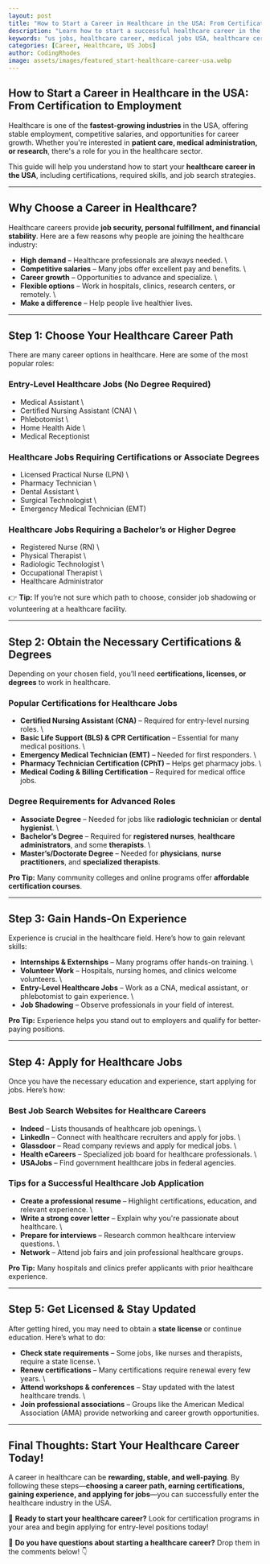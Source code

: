```yaml
---
layout: post
title: "How to Start a Career in Healthcare in the USA: From Certification to Employment"
description: "Learn how to start a successful healthcare career in the USA, including certifications, job opportunities, and industry insights."
keywords: "us jobs, healthcare career, medical jobs USA, healthcare certification, job opportunities in healthcare, how to get a job in healthcare"
categories: [Career, Healthcare, US Jobs]
author: CodingRhodes
image: assets/images/featured_start-healthcare-career-usa.webp
---
```


## **How to Start a Career in Healthcare in the USA: From Certification to Employment**

Healthcare is one of the **fastest-growing industries** in the USA, offering stable employment, competitive salaries, and opportunities for career growth. Whether you're interested in **patient care, medical administration, or research**, there's a role for you in the healthcare sector.

This guide will help you understand how to start your **healthcare career in the USA**, including certifications, required skills, and job search strategies.

---

## **Why Choose a Career in Healthcare?**

Healthcare careers provide **job security, personal fulfillment, and financial stability**. Here are a few reasons why people are joining the healthcare industry:

-  **High demand** – Healthcare professionals are always needed.  \
-  **Competitive salaries** – Many jobs offer excellent pay and benefits.  \
-  **Career growth** – Opportunities to advance and specialize.  \
-  **Flexible options** – Work in hospitals, clinics, research centers, or remotely.  \
-  **Make a difference** – Help people live healthier lives. 

---

## **Step 1: Choose Your Healthcare Career Path**

There are many career options in healthcare. Here are some of the most popular roles:

### **Entry-Level Healthcare Jobs (No Degree Required)**
  -  Medical Assistant  \
  -  Certified Nursing Assistant (CNA)  \
  -  Phlebotomist  \
  -  Home Health Aide  \
  -  Medical Receptionist  

### **Healthcare Jobs Requiring Certifications or Associate Degrees**
  -  Licensed Practical Nurse (LPN)  \
  -  Pharmacy Technician  \
  -  Dental Assistant  \
  -  Surgical Technologist  \
  -  Emergency Medical Technician (EMT)  

### **Healthcare Jobs Requiring a Bachelor’s or Higher Degree**
  -  Registered Nurse (RN)  \
  -  Physical Therapist  \
  -  Radiologic Technologist  \
  -  Occupational Therapist  \
  -  Healthcare Administrator  

👉 **Tip:** If you’re not sure which path to choose, consider job shadowing or volunteering at a healthcare facility.

---

## **Step 2: Obtain the Necessary Certifications & Degrees**

Depending on your chosen field, you’ll need **certifications, licenses, or degrees** to work in healthcare.

### **Popular Certifications for Healthcare Jobs**
-  **Certified Nursing Assistant (CNA)** – Required for entry-level nursing roles. \  
-  **Basic Life Support (BLS) & CPR Certification** – Essential for many medical positions.  \
-  **Emergency Medical Technician (EMT)** – Needed for first responders.  \
-  **Pharmacy Technician Certification (CPhT)** – Helps get pharmacy jobs.  \
-  **Medical Coding & Billing Certification** – Required for medical office jobs.  

### **Degree Requirements for Advanced Roles**
-  **Associate Degree** – Needed for jobs like **radiologic technician** or **dental hygienist**. \ 
-  **Bachelor’s Degree** – Required for **registered nurses**, **healthcare administrators**, and some **therapists**.  \
-  **Master’s/Doctorate Degree** – Needed for **physicians**, **nurse practitioners**, and **specialized therapists**. 

**Pro Tip:** Many community colleges and online programs offer **affordable certification courses**.

---

## **Step 3: Gain Hands-On Experience**

Experience is crucial in the healthcare field. Here’s how to gain relevant skills:

-  **Internships & Externships** – Many programs offer hands-on training.  \
-  **Volunteer Work** – Hospitals, nursing homes, and clinics welcome volunteers.   \
-  **Entry-Level Healthcare Jobs** – Work as a CNA, medical assistant, or phlebotomist to gain experience.  \
-  **Job Shadowing** – Observe professionals in your field of interest. 

**Pro Tip:** Experience helps you stand out to employers and qualify for better-paying positions.

---

## **Step 4: Apply for Healthcare Jobs**

Once you have the necessary education and experience, start applying for jobs. Here’s how:

### **Best Job Search Websites for Healthcare Careers**
-  **Indeed** – Lists thousands of healthcare job openings.  \
-  **LinkedIn** – Connect with healthcare recruiters and apply for jobs. \ 
-  **Glassdoor** – Read company reviews and apply for medical jobs.  \
-  **Health eCareers** – Specialized job board for healthcare professionals.  \
-  **USAJobs** – Find government healthcare jobs in federal agencies.  

### **Tips for a Successful Healthcare Job Application**
-  **Create a professional resume** – Highlight certifications, education, and relevant experience.  \
-  **Write a strong cover letter** – Explain why you're passionate about healthcare.  \
-  **Prepare for interviews** – Research common healthcare interview questions.  \
-  **Network** – Attend job fairs and join professional healthcare groups. 

**Pro Tip:** Many hospitals and clinics prefer applicants with prior healthcare experience.

---

## **Step 5: Get Licensed & Stay Updated**

After getting hired, you may need to obtain a **state license** or continue education. Here’s what to do:

-  **Check state requirements** – Some jobs, like nurses and therapists, require a state license. \ 
-  **Renew certifications** – Many certifications require renewal every few years.  \
-  **Attend workshops & conferences** – Stay updated with the latest healthcare trends.  \
-  **Join professional associations** – Groups like the American Medical Association (AMA) provide networking and career growth opportunities. 

---

## **Final Thoughts: Start Your Healthcare Career Today!**

A career in healthcare can be **rewarding, stable, and well-paying**. By following these steps—**choosing a career path, earning certifications, gaining experience, and applying for jobs**—you can successfully enter the healthcare industry in the USA.

🚀 **Ready to start your healthcare career?** Look for certification programs in your area and begin applying for entry-level positions today!

💬 **Do you have questions about starting a healthcare career?** Drop them in the comments below! 👇


